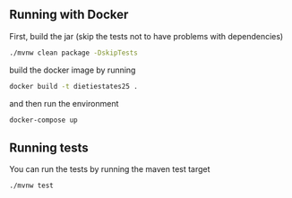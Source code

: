 ## Running with Docker
First, build the jar (skip the tests not to have problems with dependencies)
```bash
./mvnw clean package -DskipTests
```

build the docker image by running
```bash
docker build -t dietiestates25 .
```
and then run the environment
```bash
docker-compose up
```

## Running tests
You can run the tests by running the maven test target
```bash
./mvnw test
```
